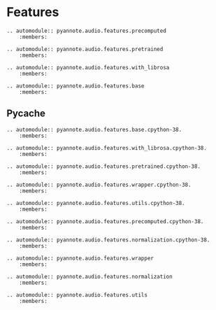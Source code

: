 # Features


```eval_rst
.. automodule:: pyannote.audio.features.precomputed
    :members:

```


```eval_rst
.. automodule:: pyannote.audio.features.pretrained
    :members:

```


```eval_rst
.. automodule:: pyannote.audio.features.with_librosa
    :members:

```


```eval_rst
.. automodule:: pyannote.audio.features.base
    :members:

```

## Pycache


```eval_rst
.. automodule:: pyannote.audio.features.base.cpython-38.
    :members:

```


```eval_rst
.. automodule:: pyannote.audio.features.with_librosa.cpython-38.
    :members:

```


```eval_rst
.. automodule:: pyannote.audio.features.pretrained.cpython-38.
    :members:

```


```eval_rst
.. automodule:: pyannote.audio.features.wrapper.cpython-38.
    :members:

```


```eval_rst
.. automodule:: pyannote.audio.features.utils.cpython-38.
    :members:

```


```eval_rst
.. automodule:: pyannote.audio.features.precomputed.cpython-38.
    :members:

```


```eval_rst
.. automodule:: pyannote.audio.features.normalization.cpython-38.
    :members:

```


```eval_rst
.. automodule:: pyannote.audio.features.wrapper
    :members:

```


```eval_rst
.. automodule:: pyannote.audio.features.normalization
    :members:

```


```eval_rst
.. automodule:: pyannote.audio.features.utils
    :members:

```
